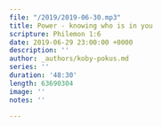 ```yaml
---
file: "/2019/2019-06-30.mp3"
title: Power - knowing who is in you
scripture: Philemon 1:6
date: 2019-06-29 23:00:00 +0000
description: ''
author: _authors/koby-pokus.md
series: ''
duration: '48:30'
length: 63690304
image: ''
notes: ''

---
```

